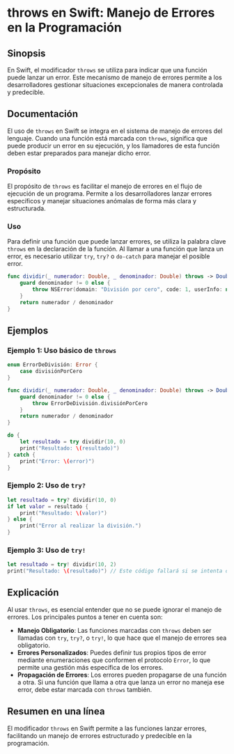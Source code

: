 <!--
Meta Description: # throws en Swift: Manejo de Errores en la Programación ## Sinopsis En Swift, el modificador `throws` se utiliza para indicar que una función puede la...
Meta Keywords: errores, throws, error, que, try
-->

# throws en Swift: Manejo de Errores en la Programación

## Sinopsis
En Swift, el modificador `throws` se utiliza para indicar que una función puede lanzar un error. Este mecanismo de manejo de errores permite a los desarrolladores gestionar situaciones excepcionales de manera controlada y predecible.

## Documentación
El uso de `throws` en Swift se integra en el sistema de manejo de errores del lenguaje. Cuando una función está marcada con `throws`, significa que puede producir un error en su ejecución, y los llamadores de esta función deben estar preparados para manejar dicho error.

### Propósito
El propósito de `throws` es facilitar el manejo de errores en el flujo de ejecución de un programa. Permite a los desarrolladores lanzar errores específicos y manejar situaciones anómalas de forma más clara y estructurada.

### Uso
Para definir una función que puede lanzar errores, se utiliza la palabra clave `throws` en la declaración de la función. Al llamar a una función que lanza un error, es necesario utilizar `try`, `try?` o `do-catch` para manejar el posible error.

```swift
func dividir(_ numerador: Double, _ denominador: Double) throws -> Double {
    guard denominador != 0 else {
        throw NSError(domain: "División por cero", code: 1, userInfo: nil)
    }
    return numerador / denominador
}
```

## Ejemplos

### Ejemplo 1: Uso básico de `throws`
```swift
enum ErrorDeDivisión: Error {
    case divisiónPorCero
}

func dividir(_ numerador: Double, _ denominador: Double) throws -> Double {
    guard denominador != 0 else {
        throw ErrorDeDivisión.divisiónPorCero
    }
    return numerador / denominador
}

do {
    let resultado = try dividir(10, 0)
    print("Resultado: \(resultado)")
} catch {
    print("Error: \(error)")
}
```

### Ejemplo 2: Uso de `try?`
```swift
let resultado = try? dividir(10, 0)
if let valor = resultado {
    print("Resultado: \(valor)")
} else {
    print("Error al realizar la división.")
}
```

### Ejemplo 3: Uso de `try!`
```swift
let resultado = try! dividir(10, 2)
print("Resultado: \(resultado)") // Este código fallará si se intenta dividir por cero.
```

## Explicación
Al usar `throws`, es esencial entender que no se puede ignorar el manejo de errores. Los principales puntos a tener en cuenta son:

- **Manejo Obligatorio**: Las funciones marcadas con `throws` deben ser llamadas con `try`, `try?`, o `try!`, lo que hace que el manejo de errores sea obligatorio.
- **Errores Personalizados**: Puedes definir tus propios tipos de error mediante enumeraciones que conformen el protocolo `Error`, lo que permite una gestión más específica de los errores.
- **Propagación de Errores**: Los errores pueden propagarse de una función a otra. Si una función que llama a otra que lanza un error no maneja ese error, debe estar marcada con `throws` también.

## Resumen en una línea
El modificador `throws` en Swift permite a las funciones lanzar errores, facilitando un manejo de errores estructurado y predecible en la programación.